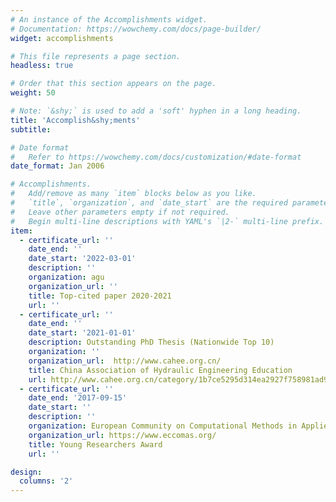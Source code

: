 ```yaml
---
# An instance of the Accomplishments widget.
# Documentation: https://wowchemy.com/docs/page-builder/
widget: accomplishments

# This file represents a page section.
headless: true

# Order that this section appears on the page.
weight: 50

# Note: `&shy;` is used to add a 'soft' hyphen in a long heading.
title: 'Accomplish&shy;ments'
subtitle:

# Date format
#   Refer to https://wowchemy.com/docs/customization/#date-format
date_format: Jan 2006

# Accomplishments.
#   Add/remove as many `item` blocks below as you like.
#   `title`, `organization`, and `date_start` are the required parameters.
#   Leave other parameters empty if not required.
#   Begin multi-line descriptions with YAML's `|2-` multi-line prefix.
item:
  - certificate_url: ''
    date_end: ''
    date_start: '2022-03-01'
    description: ''
    organization: agu
    organization_url: ''
    title: Top-cited paper 2020-2021
    url: ''
  - certificate_url: ''
    date_end: ''
    date_start: '2021-01-01'
    description: Outstanding PhD Thesis (Nationwide Top 10)
    organization: ''
    organization_url:  http://www.cahee.org.cn/
    title: China Association of Hydraulic Engineering Education
    url: http://www.cahee.org.cn/category/1b7ce5295d314ea2927f758981ad9e16/article/967543c8465e4c41b647e6ca3bf39f27
  - certificate_url: ''
    date_end: '2017-09-15'
    date_start: ''
    description: ''
    organization: European Community on Computational Methods in Applied Sciences (ECCOMAS)
    organization_url: https://www.eccomas.org/
    title: Young Researchers Award
    url: ''

design:
  columns: '2'
---
```

